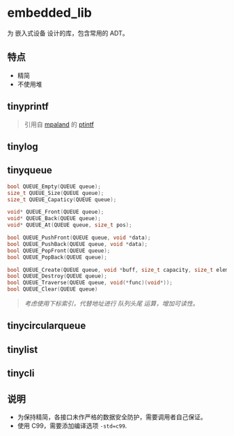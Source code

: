 # embedded_lib
为 嵌入式设备 设计的库，包含常用的 ADT。

## 特点

- 精简
- 不使用堆

## tinyprintf

> 引用自 [mpaland](https://github.com/mpaland) 的 [ptintf](https://github.com/mpaland/printf)

## tinylog



## tinyqueue

```C
bool QUEUE_Empty(QUEUE queue);
size_t QUEUE_Size(QUEUE queue);
size_t QUEUE_Capaticy(QUEUE queue);

void* QUEUE_Front(QUEUE queue);
void* QUEUE_Back(QUEUE queue);
void* QUEUE_At(QUEUE queue, size_t pos);

bool QUEUE_PushFront(QUEUE queue, void *data);
bool QUEUE_PushBack(QUEUE queue, void *data);
bool QUEUE_PopFront(QUEUE queue);
bool QUEUE_PopBack(QUEUE queue);

bool QUEUE_Create(QUEUE queue, void *buff, size_t capacity, size_t element_size);
bool QUEUE_Destroy(QUEUE queue);
bool QUEUE_Traverse(QUEUE queue, void(*func)(void*));
bool QUEUE_Clear(QUEUE queue)
```

> *考虑使用下标索引，代替地址进行 队列头尾 运算，增加可读性。*

## tinycircularqueue



## tinylist



## tinycli



## 说明

- 为保持精简，各接口未作严格的数据安全防护，需要调用者自己保证。
- 使用 C99，需要添加编译选项 `-std=c99`.
